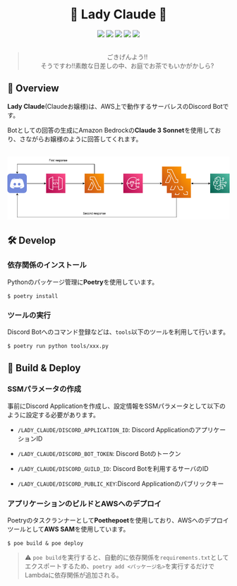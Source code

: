 <h1 align="center">🎀 Lady Claude 🎀</h1>

<div align="center">
  <img src="https://img.shields.io/badge/-Discord-7289DA.svg?logo=discord&style=plastic">
  <img src="https://img.shields.io/badge/-Amazon%20Web%20Service-232F3E.svg?logo=amazon-aws&style=plastic">
  <img src="https://img.shields.io/badge/AWS%20SAM-1.113.0-232F3E.svg?logo=amazon-aws&style=plastic">
  <img src="https://img.shields.io/badge/Python-3.10.6-3776AB.svg?logo=python&style=plastic">
  <img src="https://img.shields.io/badge/Poetry-1.8.2-3b81f6.svg?logo=&style=plastic">
</div>

<br>

<div align="center">
  <blockquote>
  ごきげんよう!!<br>
  そうですわ!!素敵な日差しの中、お庭でお茶でもいかがかしら?<br>
  </blockquote>
</div>

## 🌟 Overview

**Lady Claude**(Claudeお嬢様)は、AWS上で動作するサーバレスのDiscord Botです。

Botとしての回答の生成にAmazon Bedrockの**Claude 3 Sonnet**を使用しており、さながらお嬢様のように回答してくれます。

<br>

<div align="center">
  <img width="640px" src="./images/aws_diagram.png" />
</div>

## 🛠️ Develop

### 依存関係のインストール

Pythonのパッケージ管理に**Poetry**を使用しています。

```
$ poetry install
```

### ツールの実行

Discord Botへのコマンド登録などは、`tools`以下のツールを利用して行います。

```
$ poetry run python tools/xxx.py
```

## 🚀 Build & Deploy

### SSMパラメータの作成

事前にDiscord Applicationを作成し、設定情報をSSMパラメータとして以下のように設定する必要があります。

- `/LADY_CLAUDE/DISCORD_APPLICATION_ID`: Discord ApplicationのアプリケーションID

- `/LADY_CLAUDE/DISCORD_BOT_TOKEN`: Discord Botのトークン

- `/LADY_CLAUDE/DISCORD_GUILD_ID`: Discord Botを利用するサーバのID

- `/LADY_CLAUDE/DISCORD_PUBLIC_KEY`:Discord Applicationのパブリックキー

### アプリケーションのビルドとAWSへのデプロイ

Poetryのタスクランナーとして**Poethepoet**を使用しており、AWSへのデプロイツールとして**AWS SAM**を使用しています。

```
$ poe build & poe deploy
```

> ⚠️ `poe build`を実行すると、自動的に依存関係を`requirements.txt`としてエクスポートするため、`poetry add <パッケージ名>`を実行するだけでLambdaに依存関係が追加される。
